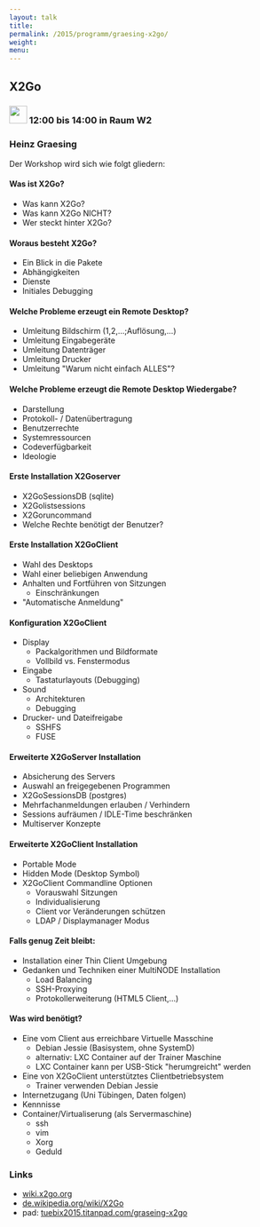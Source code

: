 ```yaml
---
layout: talk
title:
permalink: /2015/programm/graesing-x2go/
weight: 
menu:
---
```

## X2Go

### <img height = "32" src="../../../images/workshop.svg"> 12:00 bis 14:00 in Raum W2

### Heinz Graesing

Der Workshop wird sich wie folgt gliedern:

#### Was ist X2Go?

- Was kann X2Go?
- Was kann X2Go NICHT?
- Wer steckt hinter X2Go?

#### Woraus besteht X2Go?

- Ein Blick in die Pakete
- Abhängigkeiten
- Dienste
- Initiales Debugging

#### Welche Probleme erzeugt ein Remote Desktop?

- Umleitung Bildschirm (1,2,...;Auflösung,...)
- Umleitung Eingabegeräte
- Umleitung Datenträger
- Umleitung Drucker
- Umleitung "Warum nicht einfach ALLES"?

#### Welche Probleme erzeugt die Remote Desktop Wiedergabe?

- Darstellung
- Protokoll- / Datenübertragung
- Benutzerrechte
- Systemressourcen
- Codeverfügbarkeit
- Ideologie

#### Erste Installation X2Goserver

- X2GoSessionsDB (sqlite)
- X2Golistsessions
- X2Goruncommand
- Welche Rechte benötigt der Benutzer?

#### Erste Installation X2GoClient

- Wahl des Desktops
- Wahl einer beliebigen Anwendung
- Anhalten und Fortführen von Sitzungen
  - Einschränkungen
- "Automatische Anmeldung"

#### Konfiguration X2GoClient

- Display
  - Packalgorithmen und Bildformate
  - Vollbild vs. Fenstermodus
- Eingabe
  - Tastaturlayouts (Debugging)
- Sound
  - Architekturen
  - Debugging
- Drucker- und Dateifreigabe
  - SSHFS
  - FUSE

#### Erweiterte X2GoServer Installation

- Absicherung des Servers
- Auswahl an freigegebenen Programmen
- X2GoSessionsDB (postgres)
- Mehrfachanmeldungen erlauben / Verhindern
- Sessions aufräumen / IDLE-Time beschränken
- Multiserver Konzepte

#### Erweiterte X2GoClient Installation

- Portable Mode
- Hidden Mode (Desktop Symbol)
- X2GoClient Commandline Optionen
  - Vorauswahl Sitzungen
  - Individualisierung
  - Client vor Veränderungen schützen
  - LDAP / Displaymanager Modus

#### Falls genug Zeit bleibt:

- Installation einer Thin Client Umgebung
- Gedanken und Techniken einer MultiNODE Installation
  - Load Balancing
  - SSH-Proxying
  - Protokollerweiterung (HTML5 Client,...)

#### Was wird benötigt?

- Eine vom Client aus erreichbare Virtuelle Masschine
  * Debian Jessie (Basisystem, ohne SystemD)
  * alternativ: LXC Container auf der Trainer Maschine
  * LXC Container kann per USB-Stick "herumgreicht" werden
- Eine von X2GoClient unterstütztes Clientbetriebsystem
  * Trainer verwenden Debian Jessie
- Internetzugang (Uni Tübingen, Daten folgen)
- Kennnisse
- Container/Virtualiserung (als Servermaschine)
  * ssh
  * vim
  * Xorg
  * Geduld

### Links

- <a href="http://wiki.x2go.org" target="_blank">wiki.x2go.org</a>
- <a href="http://de.wikipedia.org/wiki/X2Go" target="_blank">de.wikipedia.org/wiki/X2Go</a>
- pad: <a href="https://tuebix2015.titanpad.com/graseing-x2go" target="_blank">tuebix2015.titanpad.com/graseing-x2go</a>
